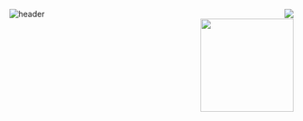 ![header](https://capsule-render.vercel.app/api?type=slice&color=auto&height=300&section=header&text=Ji%20Chang-jin&fontSize=90)
<img align='right' src="http://mazassumnida.wtf/api/v2/generate_badge?boj=jchj108">
<br>
<img align='right' src="https://github-readme-stats.vercel.app/api?username=jchj108" height="165">

<!--
**jchj108/jchj108** is a ✨ _special_ ✨ repository because its `README.md` (this file) appears on your GitHub profile.



Here are some ideas to get you started:

- 🔭 I’m currently working on ...
- 🌱 I’m currently learning ...
- 👯 I’m looking to collaborate on ...
- 🤔 I’m looking for help with ...
- 💬 Ask me about ...
- 📫 How to reach me: ...
- 😄 Pronouns: ...
- ⚡ Fun fact: ...
-->

